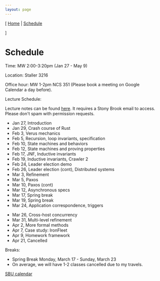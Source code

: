 ```yaml
---
layout: page
---
```


[
[Home](./index.html) | 
[Schedule](./schedule.html) 
<!-- | [Policy](./policy.html) -->
]

# Schedule 
Time: MW 2:00-3:20pm (Jan 27 - May 9) 

Location: Staller 3216 

Office hour: MW 1-2pm NCS 351 (Please book a meeting on Google Calendar a day before).

Lecture Schedule:

Lecture notes can be found [here](https://drive.google.com/drive/folders/10NOuN7-f4TlZ6q26a4j9L-Atc8GP-9aq?usp=sharing). It requires a Stony Brook email to access. Please don't spam with permission requests.

* Jan 27, Introduction
* Jan 29, Crash course of Rust 
* Feb 3, Verus mechanics 
* Feb 5, Recursion, loop invariants, specification
* Feb 10, State machines and behaviors
* Feb 12, State machines and proving properties
* Feb 17, JNF, Inductive invariants
* Feb 19, Inductive invariants, Crawler 2
* Feb 24, Leader election demo
* Feb 26, Leader election (cont), Distributed systems
* Mar 3, Refinement
* Mar 5, Paxos
* Mar 10, Paxos (cont)
* Mar 12, Asynchronous specs
* Mar 17, Spring break
* Mar 19, Spring break
* Mar 24, Application correspondence, triggers
<!-- * Mar 26, Modules and automation -->
* Mar 26, Cross-host concurrency
* Mar 31, Multi-level refinement
* Apr 2, More formal methods
* Apr 7, Case study: IronFleet
* Apr 9, Homework framework
* Apr 21, Cancelled

Breaks:
* Spring Break	Monday, March 17 - Sunday, March 23
* On average, we will have 1-2 classes cancelled due to my travels.

<!-- Office hour: T 3-5pm in this [Zoom meeting room](https://stonybrook.zoom.us/j/94704333277?pwd=NFhrbGYzUW50ZSt5R0Z3d3hobk54Zz09). Please book a meeting before 6pm using this [link](https://calendly.com/shuaimu/officehour). Each slot is 15 minutes. You can book 2 slots for 30 minutes, 3 slots for 45 minutes, etc. -->


[SBU calendar](https://www.stonybrook.edu/commcms/registrar/calendars/_ucalcontent/fall24summer25.php)
